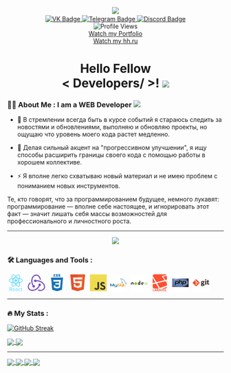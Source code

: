 <div id="header" align="center">
  <img src="https://media.giphy.com/media/L1R1tvI9svkIWwpVYr/giphy.gif" width="350"/>
  <div id="badges">
  <a href="https://vk.com/id106636786">
    <img src="https://img.shields.io/badge/VKontakte-blue?style=for-the-badge&logo=vk&logoColor=white" alt="VK Badge"/>
  </a>
  <a href="https://t.me/testdeveloper7967">
    <img src="https://img.shields.io/badge/Telegram-black?style=for-the-badge&logo=telegram&logoColor=white" alt="Telegram Badge"/>
  </a>
  <a href="https://discordapp.com/users/601103848895152168/">
    <img src="https://img.shields.io/badge/Discord-purple?style=for-the-badge&logo=discord&logoColor=white" alt="Discord Badge"/>
  </a>
</div>
<img src="https://komarev.com/ghpvc/?username=TestDevelopeer&style=flat-square&color=blue" alt="Profile Views"/>
<div align="center">
  <div id="badges">
  <a href="https://testdeveloper.ru">
    Watch my Portfolio
  </a> <br/>
  <a href="https://hh.ru/resume/9aa2a7d7ff095573e90039ed1f736149717645">
    Watch my hh.ru
  </a>
</div>
  
</div>
<h1>
  Hello Fellow </br> < Developers/ >!
  <img src="https://media.giphy.com/media/hvRJCLFzcasrR4ia7z/giphy.gif" width="30px"/>
</h1>
</div>
  
### :man_technologist: About Me : I am a WEB Developer <img src="https://media.giphy.com/media/WUlplcMpOCEmTGBtBW/giphy.gif" width="30">

- :telescope: В стремлении всегда быть в курсе событий я стараюсь следить за новостями и обновлениями, выполняю и обновляю проекты, но ощущаю что уровень моего кода растет медленно.

- :seedling: Делая сильный акцент на "прогрессивном улучшении", я ищу способы расширить границы своего кода с помощью работы в хорошем коллективе.

- :zap: Я вполне легко схватываю новый материал и не имею проблем с пониманием новых инструментов.

Те, кто говорят, что за программированием будущее, немного лукавят:
программирование — вполне себе настоящее, и игнорировать этот факт — значит лишать себя массы возможностей для профессионального и личностного роста.
  
---
<div align="center">
  <img src="https://media.giphy.com/media/f3iwJFOVOwuy7K6FFw/giphy.gif" width="600"/>
</div>

### :hammer_and_wrench: Languages and Tools :
  
<div>
  <img src="https://github.com/devicons/devicon/blob/master/icons/react/react-original-wordmark.svg" title="React" alt="React" width="40" height="40"/>&nbsp;
  <img src="https://github.com/devicons/devicon/blob/master/icons/redux/redux-original.svg" title="Redux" alt="Redux " width="40" height="40"/>&nbsp;
  <img src="https://github.com/devicons/devicon/blob/master/icons/css3/css3-plain-wordmark.svg"  title="CSS3" alt="CSS" width="40" height="40"/>&nbsp;
  <img src="https://github.com/devicons/devicon/blob/master/icons/html5/html5-original.svg" title="HTML5" alt="HTML" width="40" height="40"/>&nbsp;
  <img src="https://github.com/devicons/devicon/blob/master/icons/javascript/javascript-original.svg" title="JavaScript" alt="JavaScript" width="40" height="40"/>&nbsp;
  <img src="https://github.com/devicons/devicon/blob/master/icons/mysql/mysql-original-wordmark.svg" title="MySQL"  alt="MySQL" width="40" height="40"/>&nbsp;
  <img src="https://github.com/devicons/devicon/blob/master/icons/nodejs/nodejs-original-wordmark.svg" title="NodeJS" alt="NodeJS" width="40" height="40"/>&nbsp;
  <img src="https://github.com/devicons/devicon/blob/master/icons/laravel/laravel-plain-wordmark.svg" title="Laravel" alt="Laravel" width="40" height="40"/>&nbsp;
  <img src="https://github.com/devicons/devicon/blob/master/icons/php/php-original.svg" title="PHP" alt="PHP" width="40" height="40"/>&nbsp;
  <img src="https://github.com/devicons/devicon/blob/master/icons/git/git-original-wordmark.svg" title="Git" **alt="Git" width="40" height="40"/>
</div>
  
---

### :fire: My Stats :
  
[![GitHub Streak](http://github-readme-streak-stats.herokuapp.com?user=TestDevelopeer&count_private=true&theme=radical&hide_border=true&fire=DD500E&background=0D1117&stroke=474747)](https://git.io/streak-stats)
  
<a href="https://github.com/anuraghazra/convoychat">
  <img align="center" src="https://github-readme-stats.vercel.app/api/top-langs/?username=TestDevelopeer&hide_border=true&layout=compact&theme=radical&bg_color=0D1117&count_private=true" />
</a>
<a href="https://github.com/anuraghazra/github-readme-stats">
  <img align="center" src="https://github-readme-stats.vercel.app/api?username=TestDevelopeer&show_icons=true&theme=radical&hide_border=true&bg_color=0D1117&count_private=true&hide=prs,contribs" />
</a>

---

<a href="https://github.com/anuraghazra/github-readme-stats">
  <img align="center" src="https://github-readme-stats.vercel.app/api/pin/?username=TestDevelopeer&repo=react-SocialLearn&show_icons=true&theme=radical&hide_border=true&bg_color=0D1117&show_owner=true" />
</a>
<a href="https://github.com/anuraghazra/github-readme-stats">
  <img align="center" src="https://github-readme-stats.vercel.app/api/pin/?username=TestDevelopeer&repo=react-Todo&show_icons=true&theme=radical&hide_border=true&bg_color=0D1117&show_owner=true" />
</a>
<a href="https://github.com/anuraghazra/github-readme-stats">
  <img align="center" src="https://github-readme-stats.vercel.app/api/pin/?username=TestDevelopeer&repo=react-BookShop&show_icons=true&theme=radical&hide_border=true&bg_color=0D1117&show_owner=true" />
</a>
<a href="https://github.com/anuraghazra/github-readme-stats">
  <img align="center" src="https://github-readme-stats.vercel.app/api/pin/?username=TestDevelopeer&repo=react-Pixel&show_icons=true&theme=radical&hide_border=true&bg_color=0D1117&show_owner=true" />
</a>
